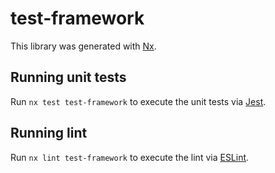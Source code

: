 # test-framework

This library was generated with [Nx](https://nx.dev).


## Running unit tests

Run `nx test test-framework` to execute the unit tests via [Jest](https://jestjs.io).


## Running lint

Run `nx lint test-framework` to execute the lint via [ESLint](https://eslint.org/).

